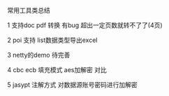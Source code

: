 常用工具类总结

1 支持doc pdf 转换 有bug 超出一定页数就转不了了(4页)

2  poi 支持 list数据类型导出excel 

3  netty的demo 待完善

4  cbc ecb 填充模式 aes加解密 对比

5 jasypt 注解方式 对数据源账号密码进行加解密
